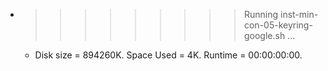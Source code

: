 * >>>>>>>>> Running inst-min-con-05-keyring-google.sh ...
  * Disk size = 894260K. Space Used = 4K. Runtime = 00:00:00:00.
